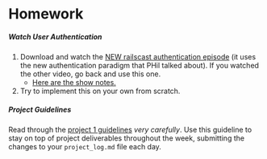 # Homework

##### Watch User Authentication

1. Download and watch the [NEW railscast authentication episode](https://dl.dropboxusercontent.com/u/49019009/250-authentication-from-scratch-revised.mp4) (it uses the new authentication paradigm that PHil talked about). If you watched the other video, go back and use this one.
	- [Here are the show notes.](https://dl.dropboxusercontent.com/u/49019009/Authentication%20from%20Scratch%20%28revised%29%20-%20RailsCasts.html)
2. Try to implement this on your own from scratch.

##### Project Guidelines

Read through the [project 1 guidelines](https://github.com/ga-students/WDI_NYC_Hash/blob/master/week_05/project/project_guidelines.md) *very carefully*. Use this guideline to stay on top of project deliverables throughout the week, submitting the changes to your `project_log.md` file each day.

